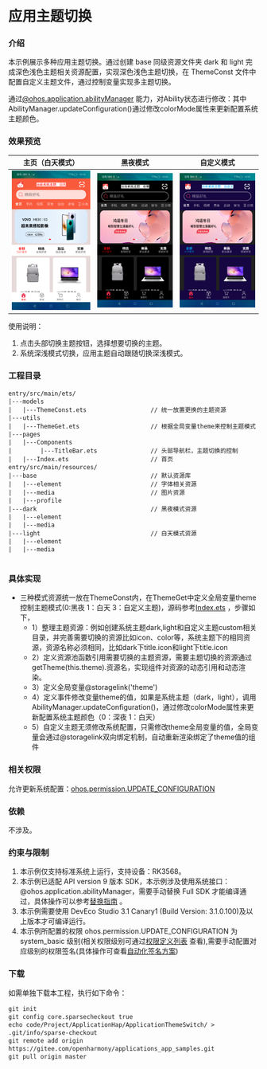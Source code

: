 # 应用主题切换


### 介绍


本示例展示多种应用主题切换。通过创建 base 同级资源文件夹 dark 和 light 完成深色浅色主题相关资源配置，实现深色浅色主题切换，在 ThemeConst 文件中配置自定义主题文件，通过控制变量实现多主题切换。

通过[@ohos.application.abilityManager](https://gitee.com/openharmony/docs/blob/master/zh-cn/application-dev/reference/apis/js-apis-application-abilityManager.md) 能力，对Ability状态进行修改：其中AbilityManager.updateConfiguration()通过修改colorMode属性来更新配置系统主题颜色。


### 效果预览

|                   **主页（白天模式）**                |             **黑夜模式**           |             **自定义模式**              |
| :---------------------------------------: | :---------------------------------------: |:----------------------------------:|
| ![](screenshots/devices/light.png)| ![](screenshots/devices/dark.png)| ![](screenshots/devices/blue.png)  |

使用说明：

1. 点击头部切换主题按钮，选择想要切换的主题。
2. 系统深浅模式切换，应用主题自动跟随切换深浅模式。

### 工程目录

```
entry/src/main/ets/
|---models
|   |---ThemeConst.ets                  // 统一放置更换的主题资源
|---utils
|   |---ThemeGet.ets                    // 根据全局变量theme来控制主题模式
|---pages
|   |---Components
|        |---TitleBar.ets               // 头部导航栏，主题切换的控制
|   |---Index.ets                       // 首页
entry/src/main/resources/
|---base                                // 默认资源库
|   |---element                         // 字体相关资源
|   |---media                           // 图片资源
|   |---profile                        
|---dark                                // 黑夜模式资源
|   |---element                         
|   |---media                           
|---light                               // 白天模式资源
|   |---element                         
|   |---media                           


``` 



### 具体实现
* 三种模式资源统一放在ThemeConst内，在ThemeGet中定义全局变量theme控制主题模式(0:黑夜 1：白天 3：自定义主题)，源码参考[Index.ets](https://gitee.com/openharmony/applications_app_samples/blob/e0029bb97bdb721c53ab59cd779eecb2b5179262/code/Project/ResourceAllocation/ApplicationThemeSwitch/entry/src/main/ets/pages/Index.ets) ，步骤如下，
  * 1）整理主题资源：例如创建系统主题dark,light和自定义主题custom相关目录，并完善需要切换的资源比如icon、color等，系统主题下的相同资源，资源名称必须相同，比如dark下title.icon和light下title.icon
  * 2）定义资源池函数引用需要切换的主题资源，需要主题切换的资源通过getTheme(this.theme).资源名，实现组件对资源的动态引用和动态渲染。
  * 3）定义全局变量@storagelink('theme')
  * 4）定义事件修改变量theme的值，如果是系统主题（dark，light），调用AbilityManager.updateConfiguration()，通过修改colorMode属性来更新配置系统主题颜色（0：深夜 1：白天）
  * 5）自定义主题无须修改系统配置，只需修改theme全局变量的值，全局变量会通过@storagelink双向绑定机制，自动重新渲染绑定了theme值的组件




### 相关权限

允许更新系统配置：[ohos.permission.UPDATE_CONFIGURATION](https://gitee.com/openharmony/docs/blob/master/zh-cn/application-dev/security/permission-list.md)

### 依赖

不涉及。

### 约束与限制

1. 本示例仅支持标准系统上运行，支持设备：RK3568。
2. 本示例已适配 API version 9 版本 SDK，本示例涉及使用系统接口：@ohos.application.abilityManager，需要手动替换 Full SDK 才能编译通过，具体操作可以参考[替换指南](https://gitee.com/openharmony/docs/blob/master/zh-cn/application-dev/quick-start/full-sdk-switch-guide.md) 。
3. 本示例需要使用 DevEco Studio 3.1 Canary1 (Build Version: 3.1.0.100)及以上版本才可编译运行。
4. 本示例所配置的权限 ohos.permission.UPDATE_CONFIGURATION 为 system_basic 级别(相关权限级别可通过[权限定义列表](https://gitee.com/openharmony/docs/blob/master/zh-cn/application-dev/security/permission-list.md) 查看),需要手动配置对应级别的权限签名(具体操作可查看[自动化签名方案](https://docs.openharmony.cn/pages/v3.2Beta/zh-cn/application-dev/security/hapsigntool-overview.md/))

### 下载

如需单独下载本工程，执行如下命令：

````
git init
git config core.sparsecheckout true
echo code/Project/ApplicationHap/ApplicationThemeSwitch/ > .git/info/sparse-checkout
git remote add origin https://gitee.com/openharmony/applications_app_samples.git
git pull origin master
````